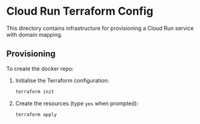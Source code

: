# Cloud Run Terraform Config

This directory contains infrastructure for provisioning a Cloud Run service with
domain mapping.

## Provisioning

To create the docker repo:

1. Initialise the Terraform configuration:

    ```bash
    terraform init
    ```

2. Create the resources (type `yes` when prompted):

    ```
    terraform apply
    ```

